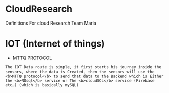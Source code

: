 # CloudResearch
Definitions For cloud Research 
Team Maria

# IOT (Internet of things)

* MTTQ PROTOCOL
```
The IOT Data route is simple, it first starts his journey inside the sensors, where the data is Created, then the sensors will use the <b>MTTQ protocol</b> to send that data to the Backend which is Either the <b>NOsql</b> service or The <b>cloudSQL</b> service (Firebase etc…) (which is basically mySQL)

```



